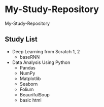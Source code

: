 # My-Study-Repository
 My-Study-Repository  
 
 ## Study List
 * Deep Learning from Scratch 1, 2
   + baseRNN
 * Data Analysis Using Python
   + Pandas
   + NumPy
   + Matplotlib
   + Seaborn
   + Folium
   + BeaurifulSoup
   + basic html
